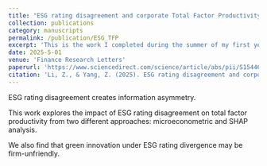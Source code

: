 ```yaml
---
title: "ESG rating disagreement and corporate Total Factor Productivity: Inference and prediction"
collection: publications
category: manuscripts
permalink: /publication/ESG_TFP
excerpt: 'This is the work I completed during the summer of my first year of undergraduate studies'
date: 2025-5-01
venue: 'Finance Research Letters'
paperurl: 'https://www.sciencedirect.com/science/article/abs/pii/S1544612325003903'
citation: 'Li, Z., & Yang, Z. (2025). ESG rating disagreement and corporate Total Factor Productivity: Inference and prediction. Finance Research Letters, 78, 107127.'
---
```


ESG rating disagreement creates information asymmetry.

This work explores the impact of ESG rating disagreement on total factor productivity from two different approaches: microeconometric and SHAP analysis.

We also find that green innovation under ESG rating divergence may be firm-unfriendly.
